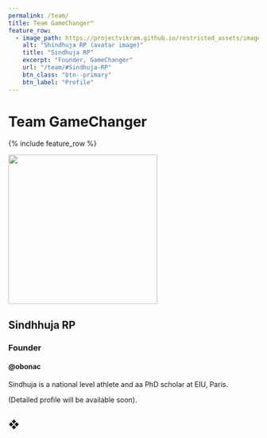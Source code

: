 ```yaml
---
permalink: /team/
title: Team GameChanger™
feature_row:
  - image_path: https://projectvikram.github.io/restricted_assets/images/1000041871.webp
    alt: "Shindhuja RP (avatar image)"
    title: "Sindhuja RP"
    excerpt: "Founder, GameChanger"
    url: "/team/#Sindhuja-RP"
    btn_class: "btn--primary"
    btn_label: "Profile"
---
```


# Team GameChanger

{% include feature_row %}

<img src="/assets/images/1000041871.webp" alttext="Sindhuja RP (avatar image)" width="300" height="300">

## Sindhhuja RP
### Founder
#### @obonac

Sindhuja is a national level athlete and aa PhD scholar at EIU, Paris.

(Detailed profile will be available soon).

## &#10070;

